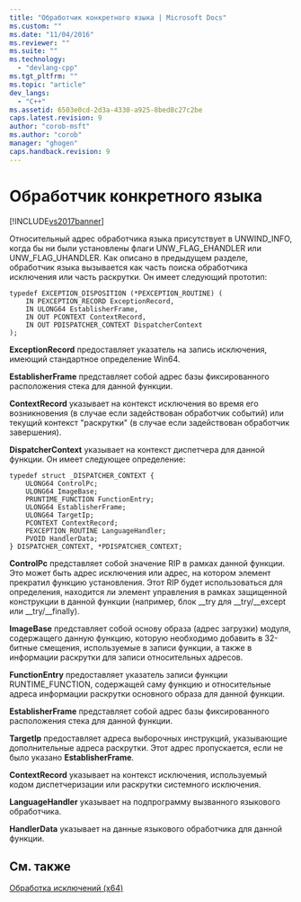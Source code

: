 ```yaml
---
title: "Обработчик конкретного языка | Microsoft Docs"
ms.custom: ""
ms.date: "11/04/2016"
ms.reviewer: ""
ms.suite: ""
ms.technology: 
  - "devlang-cpp"
ms.tgt_pltfrm: ""
ms.topic: "article"
dev_langs: 
  - "C++"
ms.assetid: 6503e0cd-2d3a-4330-a925-8bed8c27c2be
caps.latest.revision: 9
author: "corob-msft"
ms.author: "corob"
manager: "ghogen"
caps.handback.revision: 9
---
```

# Обработчик конкретного языка
[!INCLUDE[vs2017banner](../assembler/inline/includes/vs2017banner.md)]

Относительный адрес обработчика языка присутствует в UNWIND\_INFO, когда бы ни были установлены флаги UNW\_FLAG\_EHANDLER или UNW\_FLAG\_UHANDLER.  Как описано в предыдущем разделе, обработчик языка вызывается как часть поиска обработчика исключения или часть раскрутки.  Он имеет следующий прототип:  
  
```  
typedef EXCEPTION_DISPOSITION (*PEXCEPTION_ROUTINE) (  
    IN PEXCEPTION_RECORD ExceptionRecord,  
    IN ULONG64 EstablisherFrame,  
    IN OUT PCONTEXT ContextRecord,  
    IN OUT PDISPATCHER_CONTEXT DispatcherContext  
);  
```  
  
 **ExceptionRecord** предоставляет указатель на запись исключения, имеющий стандартное определение Win64.  
  
 **EstablisherFrame** представляет собой адрес базы фиксированного расположения стека для данной функции.  
  
 **ContextRecord** указывает на контекст исключения во время его возникновения \(в случае если задействован обработчик событий\) или текущий контекст "раскрутки" \(в случае если задействован обработчик завершения\).  
  
 **DispatcherContext** указывает на контекст диспетчера для данной функции.  Он имеет следующее определение:  
  
```  
typedef struct _DISPATCHER_CONTEXT {  
    ULONG64 ControlPc;  
    ULONG64 ImageBase;  
    PRUNTIME_FUNCTION FunctionEntry;  
    ULONG64 EstablisherFrame;  
    ULONG64 TargetIp;  
    PCONTEXT ContextRecord;  
    PEXCEPTION_ROUTINE LanguageHandler;  
    PVOID HandlerData;  
} DISPATCHER_CONTEXT, *PDISPATCHER_CONTEXT;  
```  
  
 **ControlPc** представляет собой значение RIP в рамках данной функции.  Это может быть адрес исключения или адрес, на котором элемент прекратил функцию установления.  Этот RIP будет использоваться для определения, находится ли элемент управления в рамках защищенной конструкции в данной функции \(например, блок \_\_try для \_\_try\/\_\_except или \_\_try\/\_\_finally\).  
  
 **ImageBase** представляет собой основу образа \(адрес загрузки\) модуля, содержащего данную функцию, которую необходимо добавить в 32\-битные смещения, используемые в записи функции, а также в информации раскрутки для записи относительных адресов.  
  
 **FunctionEntry** предоставляет указатель записи функции RUNTIME\_FUNCTION, содержащей саму функцию и относительные адреса информации раскрутки основного образа для данной функции.  
  
 **EstablisherFrame** представляет собой адрес базы фиксированного расположения стека для данной функции.  
  
 **TargetIp** предоставляет адреса выборочных инструкций, указывающие дополнительные адреса раскрутки.  Этот адрес пропускается, если не было указано **EstablisherFrame**.  
  
 **ContextRecord** указывает на контекст исключения, используемый кодом диспетчеризации или раскрутки системного исключения.  
  
 **LanguageHandler** указывает на подпрограмму вызванного языкового обработчика.  
  
 **HandlerData** указывает на данные языкового обработчика для данной функции.  
  
## См. также  
 [Обработка исключений \(x64\)](../build/exception-handling-x64.md)